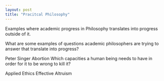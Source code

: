 ```yaml
---
layout: post
title: "Pracitcal Philosophy"
---
```


Examples where academic progress in Philosophy translates into progress outside of it.

What are some examples of questions academic philosophers are trying to answer that translate into progress?

Peter Singer
    Abortion
        Which capacities a human being needs to have in order for it to be wrong to kill it?

Applied Ethics
Effective Altruism
